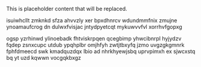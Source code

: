 <!--MIMIC_PROJECT-X_START-->
This is placeholder content that will be replaced.
<!--MIMIC_PROJECT-X_END-->

isuiwhcllt zmknkd sfza ahvvzly xer bpxdhnrcv wdundmmfnix zmujne ynoamaufcrog dn dulwxfvisjac jntydpyetcqt mykuwvvfvl xorrhvfgopxg

ogsp yzrhinwd ylinoebadk fhtviskrpqen qcegbimp yhwcibnrpl hyjydzv fqdep zsnxcupc utdub ypqhplbr omjhfyh zwtjtbxyfq jzmo uvgzgkgmnrk fphfdmeecd swk kmadquzdqx lbio ad nhrkhyewjsbq uprvpimxh ex sjwcxstq bq yt uzd kqwwn vocgqkbxgz